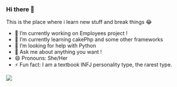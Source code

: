 ### Hi there 👋

This is the place where i learn new stuff and break things 😂

- 🔭 I’m currently working on Employees project !
- 🌱 I’m currently learning cakePhp and some other frameworks
- 🤔 I’m looking for help with Python
- 💬 Ask me about anything you want !
- 😄 Pronouns: She/Her
- ⚡ Fun fact: I am a textbook INFJ personality type, the rarest type.
<img src="https://github-readme-stats.vercel.app/api?username=radad-j&&show_icons=true&title_color=ffffff&icon_color=ffc83d&text_color=daf7dc&bg_color=0d1117">
